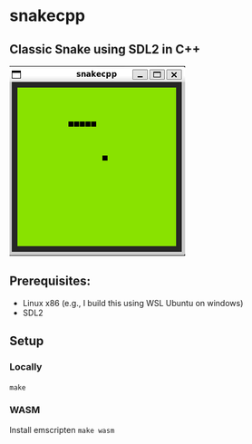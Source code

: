 # snakecpp
## Classic Snake using SDL2 in C++

![v0.1.1 Screenshot](.docs/v0.1.1.png)

## Prerequisites:
- Linux x86 (e.g., I build this using WSL Ubuntu on windows)
- SDL2

## Setup
### Locally
`make`

### WASM
Install emscripten
`make wasm`
